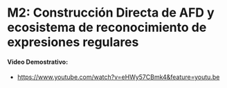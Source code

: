 # M2: Construcción Directa de AFD y ecosistema de reconocimiento de expresiones regulares

#### Video Demostrativo: 
- https://www.youtube.com/watch?v=eHWy57CBmk4&feature=youtu.be 
